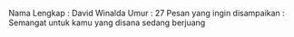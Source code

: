 Nama Lengkap : David Winalda
Umur : 27
Pesan yang ingin disampaikan : Semangat untuk kamu yang disana sedang berjuang
